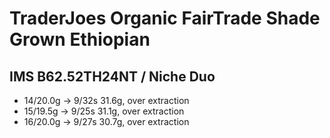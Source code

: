 # TraderJoes Organic FairTrade Shade Grown Ethiopian

## IMS B62.52TH24NT / Niche Duo

- 14/20.0g -> 9/32s 31.6g, over extraction
- 15/19.5g -> 9/25s 31.1g, over extraction
- 16/20.0g -> 9/27s 30.7g, over extraction
